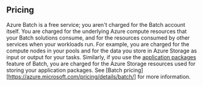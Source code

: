 ## Pricing

Azure Batch is a free service; you aren't charged for the Batch account itself. You are charged for the underlying Azure compute resources that your Batch solutions consume, and for the resources consumed by other services when your workloads run. For example, you are charged for the compute nodes in your pools and for the data you store in Azure Storage as input or output for your tasks. Similarly, if you use the [application packages](../articles/batch/batch-application-packages.md) feature of Batch, you are charged for the Azure Storage resources used for storing your application packages. See [Batch pricing][https://azure.microsoft.com/pricing/details/batch/] for more information.
